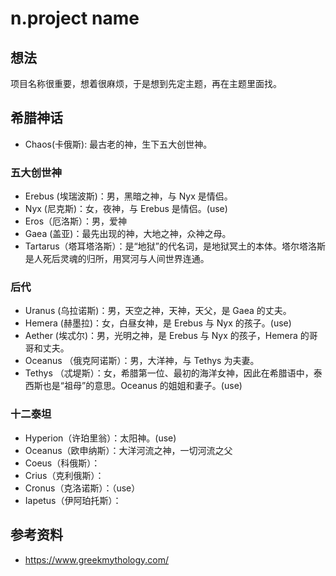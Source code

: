 # n.project name
## 想法
项目名称很重要，想着很麻烦，于是想到先定主题，再在主题里面找。

## 希腊神话
- Chaos(卡俄斯): 最古老的神，生下五大创世神。

### 五大创世神
- Erebus (埃瑞波斯)：男，黑暗之神，与 Nyx 是情侣。
- Nyx (尼克斯)：女，夜神，与 Erebus 是情侣。(use)
- Eros（厄洛斯）：男，爱神
- Gaea (盖亚)：最先出现的神，大地之神，众神之母。
- Tartarus（塔耳塔洛斯）：是“地狱”的代名词，是地狱冥土的本体。塔尔塔洛斯是人死后灵魂的归所，用冥河与人间世界连通。

### 后代
- Uranus (乌拉诺斯)：男，天空之神，天神，天父，是 Gaea 的丈夫。
- Hemera (赫墨拉)：女，白昼女神，是 Erebus 与 Nyx 的孩子。(use)
- Aether (埃忒尔)：男，光明之神，是 Erebus 与 Nyx 的孩子，Hemera 的哥哥和丈夫。
- Oceanus （俄克阿诺斯）：男，大洋神，与 Tethys 为夫妻。
- Tethys （忒堤斯）：女，希腊第一位、最初的海洋女神，因此在希腊语中，泰西斯也是“祖母”的意思。Oceanus 的姐姐和妻子。(use)

### 十二泰坦
- Hyperion（许珀里翁）：太阳神。(use)
- Oceanus（欧申纳斯）：大洋河流之神，一切河流之父
- Coeus（科俄斯）：
- Crius（克利俄斯）：
- Cronus（克洛诺斯）：（use）
- Iapetus（伊阿珀托斯）：


## 参考资料
- https://www.greekmythology.com/